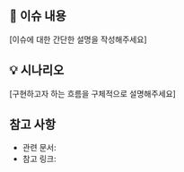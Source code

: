 
## 📌 이슈 내용
[이슈에 대한 간단한 설명을 작성해주세요]

## 💡 시나리오
[구현하고자 하는 흐름을 구체적으로 설명해주세요]

## 참고 사항
- 관련 문서:
- 참고 링크: